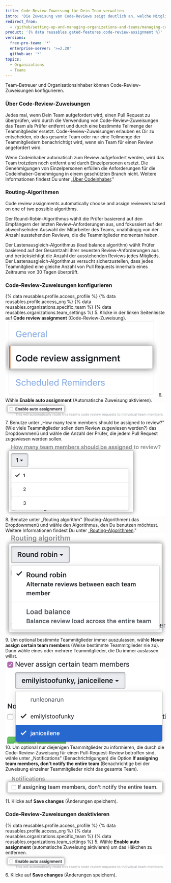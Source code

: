 ```yaml
---
title: Code-Review-Zuweisung für Dein Team verwalten
intro: 'Die Zuweisung von Code-Reviews zeigt deutlich an, welche Mitglieder eines Teams einen Review für einen Pull Request einreichen sollen.'
redirect_from:
  - /github/setting-up-and-managing-organizations-and-teams/managing-code-review-assignment-for-your-team
product: '{% data reusables.gated-features.code-review-assignment %}'
versions:
  free-pro-team: '*'
  enterprise-server: '>=2.20'
  github-ae: '*'
topics:
  - Organizations
  - Teams
---
```


Team-Betreuer und Organisationsinhaber können Code-Review-Zuweisungen konfigurieren.

### Über Code-Review-Zuweisungen

Jedes mal, wenn Dein Team aufgefordert wird, einen Pull Request zu überprüfen, wird durch die Verwendung von Code-Review-Zuweisungen das Team als Prüfer entfernt und durch eine bestimmte Teilmenge der Teammitglieder ersetzt. Code-Review-Zuweisungen erlauben es Dir zu entscheiden, ob das gesamte Team oder nur eine Teilmenge der Teammitgliedern benachrichtigt wird, wenn ein Team für einen Review angefordert wird.

Wenn Codeinhaber automatisch zum Review aufgefordert werden, wird das Team trotzdem noch entfernt und durch Einzelpersonen ersetzt. Die Genehmigungen von Einzelpersonen erfüllen die Anforderungen für die Codeinhaber-Genehmigung in einem geschützten Branch nicht. Weitere Informationen findest Du unter „[Über Codeinhaber](/github/creating-cloning-and-archiving-repositories/about-code-owners)."

### Routing-Algorithmen

Code review assignments automatically choose and assign reviewers based on one of two possible algorithms.

Der Round-Robin-Algorithmus wählt die Prüfer basierend auf den Empfängern der letzten Review-Anforderungen aus, und fokussiert auf der abwechselnden Auswahl der Mitarbeiter des Teams, unabhängig von der Anzahl ausstehenden Reviews, die die Teammitglieder momentan haben.

Der Lastenausgleich-Algorithmus (load balance algorithm) wählt Prüfer basierend auf der Gesamtzahl ihrer neuesten Review-Anforderungen aus und berücksichtigt die Anzahl der ausstehenden Reviews jedes Mitglieds. Der Lastenausgleich-Algorithmus versucht sicherzustellen, dass jedes Teammitglied eine gleiche Anzahl von Pull Requests innerhalb eines Zeitraums von 30 Tagen überprüft.

### Code-Review-Zuweisungen konfigurieren
{% data reusables.profile.access_profile %}
{% data reusables.profile.access_org %}
{% data reusables.organizations.specific_team %}
{% data reusables.organizations.team_settings %}
5. Klicke in der linken Seitenleiste auf **Code review assignment** (Code-Review-Zuweisung). ![Schaltfläche „Code review assignment" (Code-Review-Zuweisung)](/assets/images/help/teams/review-assignment-button.png)
6. Wähle **Enable auto assignment** (Automatische Zuweisung aktivieren). ![Schaltfläche „Code review assignment" (Code-Review-Zuweisung)](/assets/images/help/teams/review-assignment-enable.png)
7. Benutze unter „How many team members should be assigned to review?" (Wie viele Teammitglieder sollen dem Review zugewiesen werden?) das Dropdownmenü und wähle die Anzahl der Prüfer, die jedem Pull Request zugewiesen werden sollen. ![Dropdownmenü „Number of reviewers" (Anzahl der Prüfer)](/assets/images/help/teams/review-assignment-number.png)
8. Benutze unter „Routing algorithm" (Routing-Algorithmen) das Dropdownmenü und wähle den Algorithmus, den Du benutzen möchtest. Weitere Informationen findest Du unter „[Routing-Algorithmen](#routing-algorithms)." ![Dropdownmenü „Routing algorithm" (Routing-Algorithmus)](/assets/images/help/teams/review-assignment-algorithm.png)
9. Um optional bestimmte Teammitglieder immer auszulassen, wähle **Never assign certain team members** (Weise bestimmte Teammitglieder nie zu). Dann wähle eines oder mehrere Teammitglieder, die Du immer auslassen willst. ![Kontrollkästchen und Dropdownmenü „Never assign certain team members" (Weise bestimmte Teammitglieder nie zu)](/assets/images/help/teams/review-assignment-skip-members.png)
10. Um optional nur diejenigen Teammitglieder zu informieren, die durch die Code-Review-Zuweisung für einen Pull-Request-Review betroffen sind, wähle unter „Notifications" (Benachrichtigungen) die Option **If assigning team members, don't notify the entire team** (Benachrichtige bei der Zuweisung einzelner Teammitglieder nicht das gesamte Team). ![Benachrichtigungen „Code review assignment" (Code-Review-Zuweisung)](/assets/images/help/teams/review-assignment-notifications.png)
11. Klicke auf **Save changes** (Änderungen speichern).

### Code-Review-Zuweisungen deaktivieren
{% data reusables.profile.access_profile %}
{% data reusables.profile.access_org %}
{% data reusables.organizations.specific_team %}
{% data reusables.organizations.team_settings %}
5. Wähle **Enable auto assignment** (automatische Zuweisung aktivieren) um das Häkchen zu entfernen. ![Schaltfläche „Code review assignment" (Code-Review-Zuweisung)](/assets/images/help/teams/review-assignment-enable.png)
6. Klicke auf **Save changes** (Änderungen speichern).
